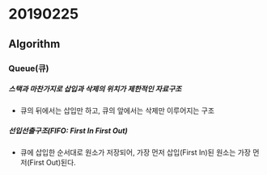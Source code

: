 # 20190225

## Algorithm

### Queue(큐)

##### 스택과 마찬가지로 삽입과 삭제의 위치가 제한적인 자료구조

* 큐의 뒤에서는 삽입만 하고, 큐의 앞에서는 삭제만 이루어지는 구조

##### 선입선출구조(FIFO: First In First Out)

* 큐에 삽입한 순서대로 원소가 저장되어, 가장 먼저 삽입(First In)된 원소는 가장 먼저(First Out)된다.



